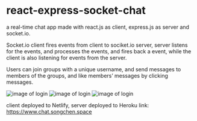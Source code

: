 # react-express-socket-chat
a real-time chat app made with react.js as client, express.js as server and socket.io.

Socket.io client fires events from client to sociket.io server, server listens for the events, and processes the events, and fires back a event, while the client is also listening for events from the server.

Users can join groups with a unique username, and send messages to members of the groups, and like members’ messages by clicking messages.

![image of login](https://drive.google.com/uc?export=view&id=1I_HHsXNiq8r84SAS6vUARWCzutD3_AUD)
![image of login](https://drive.google.com/uc?export=view&id=1EqBL7VwogpRlyzwEYn0F--zW7Yr_xtHI)
![image of login](https://drive.google.com/uc?export=view&id=1wuBZX26ra1JnZhlbbctlRl9rQuHbcrz3)

client deployed to Netlify, server deployed to Heroku
link: https://www.chat.songchen.space
